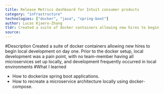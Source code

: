 ```yaml
---
title: Release Metrics dashboard for Intuit consumer products
category: "infrastructure"
technologies: ["docker", "java", "spring-boot"]
author: Lucas Kjaero-Zhang
tldr: Created a suite of docker containers allowing new hires to begin local development on day one.
source:
---
```

#Description
Created a suite of docker containers allowing new hires to begin local development on day one. Prior to the docker setup, local development was a pain point, with no team-member having all microservices set up locally, and development frequently occurred in local environments
#What I learned
- How to dockerize spring boot applications.
- How to recreate a microservice architecture locally using docker-compose.
